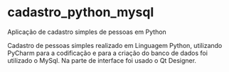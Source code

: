 # cadastro_python_mysql
Aplicação de cadastro simples de pessoas em Python

Cadastro de pessoas simples realizado em Linguagem Python, utilizando PyCharm para a codificação e para a criação do banco de dados foi utilizado o MySql.
Na parte de interface foi usado o Qt Designer.
